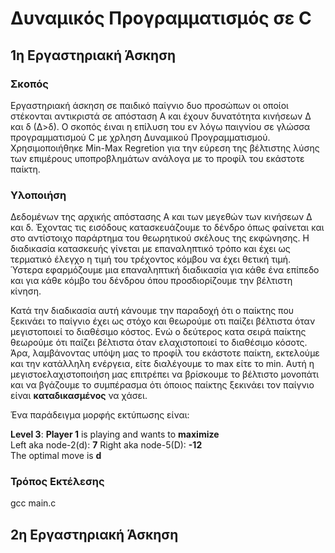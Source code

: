 # Δυναμικός Προγραμματισμός σε C


## 1η Εργαστηριακή Άσκηση
### Σκοπός 
Εργαστηριακή άσκηση σε παιδικό παίγνιο δυο προσώπων οι οποίοι στέκονται αντικριστά σε απόσταση Α και έχουν δυνατότητα κινήσεων Δ και δ (Δ>δ). 
Ο σκοπός έιναι η επίλυση του εν λόγω παιγνίου σε γλώσσα προγραμματισμού C με χρληση Δυναμικού Προγραμματισμού. 
Χρησιμοποιήθηκε Min-Max Regretion για την εύρεση της βέλτιστης λύσης των επιμέρους υποπροβλημάτων ανάλογα με το προφίλ του εκάστοτε παίκτη.

### Υλοποιήση
Δεδομένων της αρχικής απόστασης Α και των μεγεθών των κινήσεων Δ και δ. 
Έχοντας τις εισόδους κατασκευάζουμε το δένδρο όπως φαίνεται και στο αντίστοιχο παράρτημα του θεωρητικού σκέλους της εκφώνησης.
Η διαδικασία κατασκευής γίνεται με επαναληπτικό τρόπο και έχει ως τερματικό έλεγχο η τιμή του τρέχοντος κόμβου να έχει θετική τιμή.
Ύστερα εφαρμόζουμε μια επαναληπτική διαδικασία για κάθε ένα επίπεδο και για κάθε κόμβο του δένδρου όπου προσδιορίζουμε την βέλτιστη κίνηση.

Κατά την διαδικασία αυτή κάνουμε την παραδοχή ότι ο παίκτης που ξεκινάει το παίγνιο έχει ως στόχο και θεωρούμε οτι παίζει βέλτιστα όταν μεγιστοποιεί το διαθέσιμο κόστος. 
Ενώ ο δεύτερος κατα σειρά παίκτης θεωρούμε ότι παίζει βέλτιστα όταν ελαχιστοποιεί το διαθέσιμο κόσοτς. Άρα, λαμβάνοντας υπόψη μας το προφίλ του εκάστοτε παίκτη, εκτελούμε και την κατάλληλη ενέργεια, είτε διαλέγουμε το max είτε το min. Αυτή η μεγιστοελαχιστοποιήση μας επιτρέπει να βρίσκουμε το βέλτιστο μονοπάτι και να βγάζουμε το συμπέρασμα ότι όποιος παίκτης ξεκινάει τον παίγνιο είναι **καταδικασμένος** να χάσει.

Ένα παράδειγμα μορφής εκτύπωσης είναι:

**Level 3**: **Player 1** is playing and wants to **maximize**  
Left aka node-2(d): **7** Right aka node-5(D): **-12**  
The optimal move is **d**  

### Τρόπος Εκτέλεσης

gcc main.c

## 2η Εργαστηριακή Άσκηση